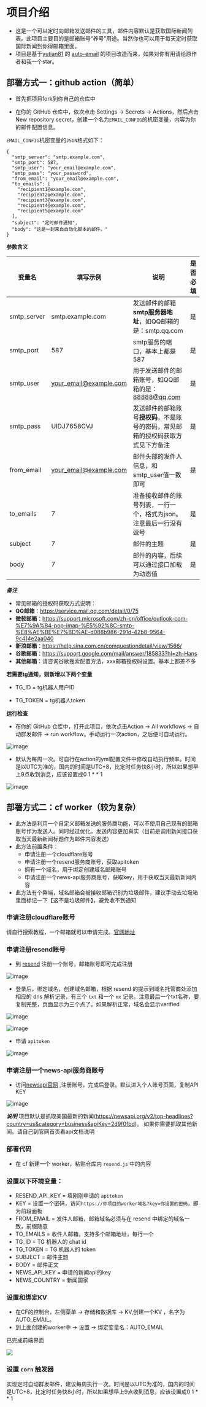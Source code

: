 # 项目介绍
- 这是一个可以定时向邮箱发送邮件的工具，邮件内容默认是获取国际新闻列表。此项目主要目的是邮箱账号“养号”用途。当然你也可以用于每天定时获取国际新闻到你得邮箱里面。
- 项目是基于[yutian81](https://github.com/yutian81) 的 [auto-email](https://github.com/yutian81/auto-email) 的项目改造而来，如果对你有用请给原作者和我一个star。

## 部署方式一：github action（简单）

- 首先把项目fork到你自己的仓库中

- 在你的 GitHub 仓库中，依次点击 Settings -> Secrets -> Actions，然后点击 New repository secret，创建一个名为`EMAIL_CONFIG`的机密变量，内容为你的邮件配置信息。

`EMAIL_CONFIG`机密变量的`JSON`格式如下：
```
{
  "smtp_server": "smtp.example.com",
  "smtp_port": 587,
  "smtp_user": "your_email@example.com",
  "smtp_pass": "your_password",
  "from_email": "your_email@example.com",
  "to_emails": [
    "recipient1@example.com",
    "recipient2@example.com",
    "recipient3@example.com",
    "recipient4@example.com",
    "recipient5@example.com"
  ],
  "subject": "定时邮件通知",
  "body": "这是一封来自自动化脚本的邮件。"
}
```
**参数含义**

| 变量名 | 填写示例 | 说明 | 是否必填 | 
| ------ | ------- | ------ | ------ |
| smtp_server | smtp.example.com | 发送邮件的邮箱**smtp服务器地址**，如QQ邮箱的是：smtp.qq.com | 是 |
| smtp_port | 587 | smtp服务的端口，基本上都是587 | 是 |
| smtp_user | your_email@example.com | 用于发送邮件的邮箱账号，如QQ邮箱的是：88888@qq.com | 是 |
| smtp_pass | UIDJ7658CVJ | 发送邮件的邮箱账号**授权码**，不是账号的密码，常见邮箱的授权码获取方式见下方备注 | 是 |
| from_email | your_email@example.com | 邮件头部的发件人信息，和smtp_user值一致即可 | 是 |
| to_emails | 7 | 准备接收邮件的账号列表，一行一个，格式为json。注意最后一行没有逗号 | 是 |
| subject | 7 | 邮件的主题 | 是 |
| body | 7 | 邮件的内容，后续可以通过接口加载为动态值 | 是 |

***备注***
- 常见邮箱的授权码获取方式说明：
- **QQ邮箱**：https://service.mail.qq.com/detail/0/75
- **微软邮箱**：https://support.microsoft.com/zh-cn/office/outlook-com-%E7%9A%84-pop-imap-%E5%92%8C-smtp-%E8%AE%BE%E7%BD%AE-d088b986-291d-42b8-9564-9c414e2aa040
- **新浪邮箱**：https://help.sina.com.cn/comquestiondetail/view/1566/
- **谷歌邮箱**：https://support.google.com/mail/answer/185833?hl=zh-Hans
- **其他邮箱**：请咨询谷歌搜索配置方法，xxx邮箱授权码设置。基本上都差不多

**若需要tg通知，则新增以下两个变量**

- TG_ID = tg机器人用户ID

- TG_TOKEN = tg机器人token

**运行检查**
- 在你的 GitHub 仓库中，打开此项目，依次点击Action -> All workflows -> 自动群发邮件 -> run workflow。手动运行一次action，之后便可自动运行。

![image](https://github.com/user-attachments/assets/327f8a9c-936e-4022-926e-2f7cdd713e41)

- 默认为每周一次。可自行在action的yml配置文件中修改自动执行频率。时间是以UTC为准的，国内的时间是UTC+8，比定时任务快8小时，所以如果想早上9点收到消息，应该设置成0 1 * * 1

![image](https://github.com/user-attachments/assets/9d977579-c30d-44ea-b05e-f42d18751946)

## 部署方式二：cf worker（较为复杂）

- 此方法是利用一个自定义邮箱发送的服务商功能，可以不使用自己现有的邮箱账号作为发送人。同时经过优化，发送内容更加真实（目前是调用新闻接口获取当天最新新闻标题作为邮件内容发送）
- 此方法前置条件：
  - 申请注册一个cloudflare账号
  - 申请注册一个resend服务商账号，获取apitoken
  - 拥有一个域名，用于绑定创建域名邮箱账号
  - 申请注册一个news-api服务商账号，获取key，用于获取当天最新新闻内容
- 此方法有个弊端，域名邮箱会被接收邮箱识别为垃圾邮件，建议手动去垃圾箱里面标记一下【这不是垃圾邮件】，避免收不到通知

### 申请注册cloudflare账号
请自行搜索教程，一个邮箱就可以申请完成。[官网地址](https://www.cloudflare.com/zh-cn/)

### 申请注册resend账号
- 到 [resend](https://resend.com/signup) 注册一个账号，邮箱账号即可完成注册

![image](https://github.com/user-attachments/assets/3febcaa6-6667-4536-889e-6805918eb3f7)

- 登录后，绑定域名，创建域名邮箱，根据 resend 的提示到域名托管商处添加相应的 dns 解析记录，有三个 `txt` 和一个 `mx` 记录。注意最后一个txt名称，要复制完整，页面显示为三个点了。如果解析正常，域名会显示verified

![image](https://github.com/user-attachments/assets/90462517-c4d5-4fb2-9e49-6c785ee16663)

![image](https://github.com/user-attachments/assets/d648a6dd-1069-460c-beee-6c5b15069b0a)


- 申请 `apitoken`

![image](https://github.com/user-attachments/assets/66446494-402b-445d-bded-99cb51ee928d)

### 申请注册一个news-api服务商账号
- 访问[newsapi官网](https://newsapi.org/register) ,注册账号，完成后登录。默认进入个人账号页面，复制API KEY

![image](https://github.com/user-attachments/assets/8719d6e8-d5b9-4b14-bf82-4c9a62da1cbb)

***说明***
项目默认是抓取美国最新的新闻(https://newsapi.org/v2/top-headlines?country=us&category=business&apiKey=2d9f0fbd)。 如果你需要抓取其他新闻。请自己到官网首页看api文档说明

### 部署代码
- 在 cf 新建一个 worker，粘贴仓库内 `resend.js` 中的内容

### 设置以下环境变量：

- RESEND_API_KEY = 填刚刚申请的 `apitoken`
- KEY = 设置一个密码，访问`https://你项目的worker域名?key=你设置的密码`，即为前段面板
- FROM_EMAIL = 发件人邮箱，邮箱域名必须与在 resend 中绑定的域名一致，前缀随意
- TO_EMAILS = 收件人邮箱，支持多个邮箱地址，每行一个
- TG_ID = TG 机器人的 chat id
- TG_TOKEN = TG 机器人的 token
- SUBJECT = 邮件主题
- BODY = 邮件正文
- NEWS_API_KEY = 申请的新闻api的key
- NEWS_COUNTRY = 新闻国家

### 设置和绑定KV
- 在CF的控制台，左侧菜单 -> 存储和数据库 -> KV,创建一个KV ，名字为AUTO_EMAIL。
- 到上面创建的worker中 -> 设置 -> 绑定变量名：AUTO_EMAIL

已完成前端界面

![](https://pan.811520.xyz/2025-01/1736779999-%E5%BE%AE%E4%BF%A1%E6%88%AA%E5%9B%BE_20250113224844.webp)

### 设置 `corn` 触发器
实现定时自动群发邮件，建议每周执行一次。时间是以UTC为准的，国内的时间是UTC+8，比定时任务快8小时，所以如果想早上9点收到消息，应该设置成0 1 * * 1
